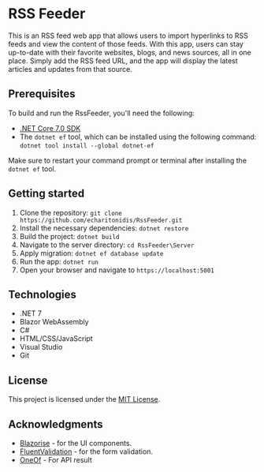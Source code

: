 # RSS Feeder

This is an RSS feed web app that allows users to import hyperlinks to RSS feeds and view the content of those feeds. With this app, users can stay up-to-date with their favorite websites, blogs, and news sources, all in one place. Simply add the RSS feed URL, and the app will display the latest articles and updates from that source.

## Prerequisites

To build and run the RssFeeder, you'll need the following:

- [.NET Core 7.0 SDK](https://dotnet.microsoft.com/download/dotnet-core/7.0)
- The `dotnet ef` tool, which can be installed using the following command: `dotnet tool install --global dotnet-ef` 

Make sure to restart your command prompt or terminal after installing the `dotnet ef` tool.

## Getting started

1. Clone the repository: `git clone https://github.com/echaritonidis/RssFeeder.git`
2. Install the necessary dependencies: `dotnet restore`
3. Build the project: `dotnet build`
4. Navigate to the server directory: `cd RssFeeder\Server`
4. Apply migration: `dotnet ef database update`
5. Run the app: `dotnet run`
6. Open your browser and navigate to `https://localhost:5001`

## Technologies

- .NET 7
- Blazor WebAssembly
- C#
- HTML/CSS/JavaScript
- Visual Studio
- Git

## License

This project is licensed under the [MIT License](https://choosealicense.com/licenses/mit/).

## Acknowledgments

- [Blazorise](https://github.com/Megabit/Blazorise) - for the UI components.
- [FluentValidation](https://github.com/FluentValidation/FluentValidation) - for the form validation.
- [OneOf](https://github.com/mcintyre321/OneOf) - For API result
